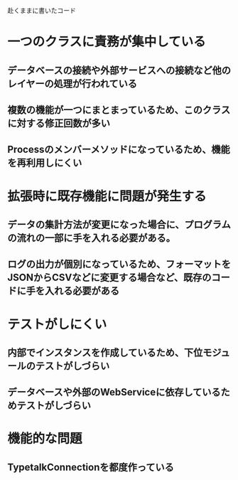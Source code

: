 ﻿赴くままに書いたコード

# 一つのクラスに責務が集中している
## データベースの接続や外部サービスへの接続など他のレイヤーの処理が行われている
## 複数の機能が一つにまとまっているため、このクラスに対する修正回数が多い
## Processのメンバーメソッドになっているため、機能を再利用しにくい

# 拡張時に既存機能に問題が発生する
## データの集計方法が変更になった場合に、プログラムの流れの一部に手を入れる必要がある。
## ログの出力が個別になっているため、フォーマットをJSONからCSVなどに変更する場合など、既存のコードに手を入れる必要がある

# テストがしにくい
## 内部でインスタンスを作成しているため、下位モジュールのテストがしづらい
## データベースや外部のWebServiceに依存しているためテストがしづらい

# 機能的な問題
## TypetalkConnectionを都度作っている

